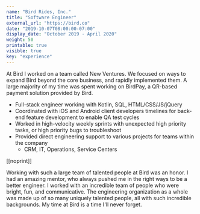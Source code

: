 ```yaml
---
name: "Bird Rides, Inc."
title: "Software Engineer"
external_url: "https://bird.co"
date: "2019-10-07T08:00:00-07:00"
display_date: "October 2019 - April 2020"
weight: 50
printable: true
visible: true
key: "experience"
---
```


At Bird I worked on a team called New Ventures. We focused on ways to expand Bird beyond the core business, and rapidly implemented them.
A large majority of my time was spent working on BirdPay, a QR-based payment solution provided by Bird.

- Full-stack engineer working with Kotlin, SQL, HTML/CSS/JS/jQuery
- Coordinated with iOS and Android client developers timelines for back-end feature development to enable QA test cycles
- Worked in high-velocity weekly sprints with unexpected high priority tasks, or high priority bugs to troubleshoot
- Provided direct engineering support to various projects for teams within the company
  - CRM, IT, Operations, Service Centers

[[noprint]]

Working with such a large team of talented people at Bird was an honor. I had an amazing mentor, who always pushed me in the right ways to be a better engineer. I worked with an incredible team of people who were bright, fun, and communicative. The engineering organization as a whole was made up of so many uniquely talented people, all with such incredible backgrounds. My time at Bird is a time I'll never forget.
